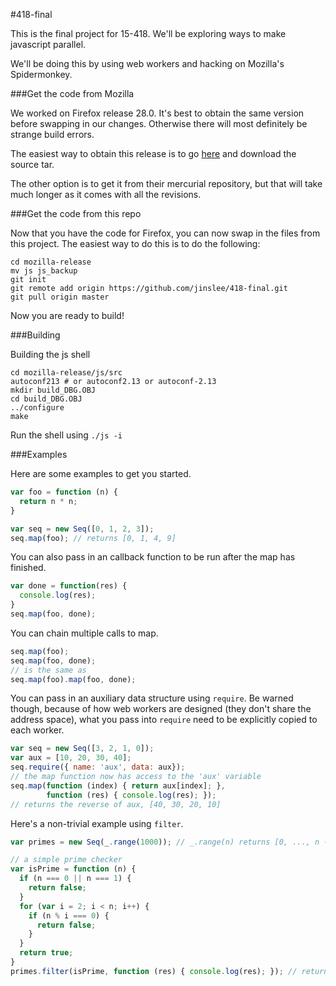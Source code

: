 #418-final

This is the final project for 15-418. We'll be exploring ways to make javascript parallel.

We'll be doing this by using web workers and hacking on Mozilla's Spidermonkey.

###Get the code from Mozilla

We worked on Firefox release 28.0. It's best to obtain the same version before swapping in our changes. Otherwise there will most definitely be strange build errors.

The easiest way to obtain this release is to go [here](ftp://ftp.mozilla.org/pub/mozilla.org/firefox/releases/28.0/source/) and download the source tar.

The other option is to get it from their mercurial repository, but that will take much longer as it comes with all the revisions.

###Get the code from this repo

Now that you have the code for Firefox, you can now swap in the files from this project. The easiest way to do this is to do the following:

```
cd mozilla-release
mv js js_backup
git init
git remote add origin https://github.com/jinslee/418-final.git
git pull origin master
```

Now you are ready to build!

###Building

Building the js shell

```
cd mozilla-release/js/src
autoconf213 # or autoconf2.13 or autoconf-2.13
mkdir build_DBG.OBJ 
cd build_DBG.OBJ 
../configure
make
```

Run the shell using `./js -i`


###Examples

Here are some examples to get you started.
```javascript
var foo = function (n) {
  return n * n;
}

var seq = new Seq([0, 1, 2, 3]);
seq.map(foo); // returns [0, 1, 4, 9]
```

You can also pass in an callback function to be run after the map has finished.
```javascript
var done = function(res) {
  console.log(res);
}
seq.map(foo, done);
```

You can chain multiple calls to map.
```javascript
seq.map(foo);
seq.map(foo, done);
// is the same as
seq.map(foo).map(foo, done);
```

You can pass in an auxiliary data structure using `require`. Be warned though, because of how web workers are designed (they don't share the address space), what you pass into `require` need to be explicitly copied to each worker.
```javascript
var seq = new Seq([3, 2, 1, 0]);
var aux = [10, 20, 30, 40];
seq.require({ name: 'aux', data: aux});
// the map function now has access to the 'aux' variable
seq.map(function (index) { return aux[index]; },
        function (res) { console.log(res); });
// returns the reverse of aux, [40, 30, 20, 10]
```

Here's a non-trivial example using `filter`.
```javascript
var primes = new Seq(_.range(1000)); // _.range(n) returns [0, ..., n - 1]

// a simple prime checker
var isPrime = function (n) {
  if (n === 0 || n === 1) {
    return false;
  }
  for (var i = 2; i < n; i++) {
    if (n % i === 0) {
      return false;
    }
  }
  return true;
}
primes.filter(isPrime, function (res) { console.log(res); }); // returns only primes!
```
